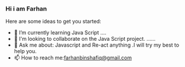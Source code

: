 ### Hi i am Farhan

Here are some ideas to get you started:

- 🌱 I’m currently learning Java Script ....
- 👯 I'm looking to collaborate on the Java Script project. ......
- 💬 Ask me about: Javascript and Re-act anything .I will try my best to help you.
- 📫 How to reach me:farhanbinshafiq@gmail.com

 
